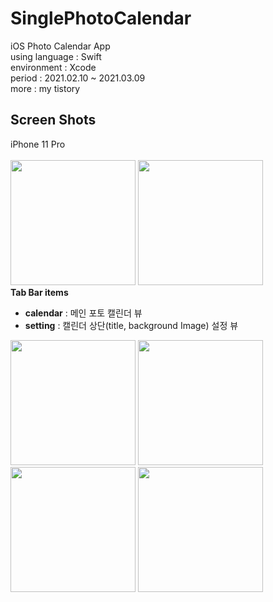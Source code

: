 # SinglePhotoCalendar
iOS Photo Calendar App   
using language : Swift   
environment : Xcode    
period : 2021.02.10 ~ 2021.03.09   
more : my tistory   

## Screen Shots
iPhone 11 Pro   
<br/>
<img src="https://user-images.githubusercontent.com/41771874/110598559-3d2f9100-81c5-11eb-9b6c-ff58ad015283.png" width = "200"/>
<img src="https://user-images.githubusercontent.com/41771874/110598652-56384200-81c5-11eb-9501-594d6450dfb3.png" width = "200"/>
<br/>
**Tab Bar items**
- **calendar** : 메인 포토 캘린더 뷰
- **setting** : 캘린더 상단(title, background Image) 설정 뷰       
<img src="https://user-images.githubusercontent.com/41771874/110598578-43257200-81c5-11eb-8e5c-0384c53daa0a.png" width = "200"/>
<img src="https://user-images.githubusercontent.com/41771874/110598644-52a4bb00-81c5-11eb-8e4e-5b9781a2d51e.png" width = "200"/>
<img src="https://user-images.githubusercontent.com/41771874/110598604-49b3e980-81c5-11eb-967e-6dbf0b01c45c.png" width = "200"/>
<img src="https://user-images.githubusercontent.com/41771874/110598621-4de00700-81c5-11eb-9b06-a46eb1573a70.png" width = "200"/>
